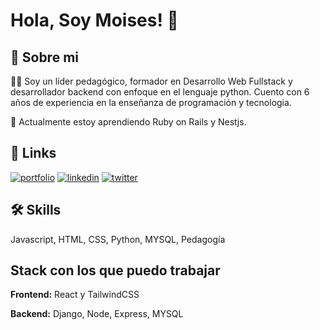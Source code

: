 
# Hola, Soy Moises! 👋


## 🚀 Sobre mi
👩‍💻  Soy un líder pedagógico, formador en Desarrollo Web Fullstack y desarrollador backend con enfoque en el lenguaje python. Cuento con 6 años de experiencia en la enseñanza de programación y tecnologia. 

🧠 Actualmente estoy aprendiendo Ruby on Rails y Nestjs.

## 🔗 Links
[![portfolio](https://img.shields.io/badge/my_portfolio-000?style=for-the-badge&logo=ko-fi&logoColor=white)](https://arizamoises.co/)
[![linkedin](https://img.shields.io/badge/linkedin-0A66C2?style=for-the-badge&logo=linkedin&logoColor=white)](https://www.linkedin.com/in/arizamoisesco)
[![twitter](https://img.shields.io/badge/twitter-1DA1F2?style=for-the-badge&logo=twitter&logoColor=white)](https://twitter.com/arizamoisesco)


## 🛠 Skills
Javascript, HTML, CSS, Python, MYSQL, Pedagogía


## Stack con los que puedo trabajar

**Frontend:** React y TailwindCSS

**Backend:** Django, Node, Express, MYSQL
